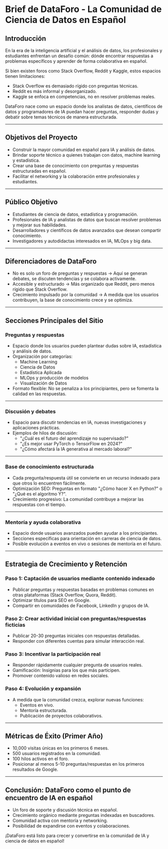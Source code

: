 # Brief de DataForo - La Comunidad de Ciencia de Datos en Español

## Introducción

En la era de la inteligencia artificial y el análisis de datos, los profesionales y estudiantes enfrentan un desafío común: dónde encontrar respuestas a problemas específicos y aprender de forma colaborativa en español.

Si bien existen foros como Stack Overflow, Reddit y Kaggle, estos espacios tienen limitaciones:
- Stack Overflow es demasiado rígido con preguntas técnicas.
- Reddit es más informal y desorganizado.
- Kaggle se enfoca en competencias, no en resolver problemas reales.

DataForo nace como un espacio donde los analistas de datos, científicos de datos y programadores de IA puedan hacer preguntas, responder dudas y debatir sobre temas técnicos de manera estructurada.

---

## Objetivos del Proyecto

- Construir la mayor comunidad en español para IA y análisis de datos.
- Brindar soporte técnico a quienes trabajan con datos, machine learning y estadística.
- Crear una base de conocimiento con preguntas y respuestas estructuradas en español.
- Facilitar el networking y la colaboración entre profesionales y estudiantes.

---

## Público Objetivo

- Estudiantes de ciencia de datos, estadística y programación.
- Profesionales de IA y analistas de datos que buscan resolver problemas y mejorar sus habilidades.
- Desarrolladores y científicos de datos avanzados que desean compartir conocimiento.
- Investigadores y autodidactas interesados en IA, MLOps y big data.

---

## Diferenciadores de DataForo

- No es solo un foro de preguntas y respuestas → Aquí se generan debates, se discuten tendencias y se colabora activamente.
- Accesible y estructurado → Más organizado que Reddit, pero menos rígido que Stack Overflow.
- Crecimiento impulsado por la comunidad → A medida que los usuarios contribuyen, la base de conocimiento crece y se optimiza.

---

## Secciones Principales del Sitio

### Preguntas y respuestas
- Espacio donde los usuarios pueden plantear dudas sobre IA, estadística y análisis de datos.
- Organización por categorías:
  - Machine Learning
  - Ciencia de Datos
  - Estadística Aplicada
  - MLOps y producción de modelos
  - Visualización de Datos
- Formato flexible: No se penaliza a los principiantes, pero se fomenta la calidad en las respuestas.

---

### Discusión y debates
- Espacio para discutir tendencias en IA, nuevas investigaciones y aplicaciones prácticas.
- Ejemplos de hilos de discusión:
  - "¿Cuál es el futuro del aprendizaje no supervisado?"
  - "¿Es mejor usar PyTorch o TensorFlow en 2024?"
  - "¿Cómo afectará la IA generativa al mercado laboral?"

---

### Base de conocimiento estructurada
- Cada pregunta/respuesta útil se convierte en un recurso indexado para que otros lo encuentren fácilmente.
- Optimización SEO: Preguntas en formato "¿Cómo hacer X en Python?" o "¿Qué es el algoritmo Y?".
- Crecimiento progresivo: La comunidad contribuye a mejorar las respuestas con el tiempo.

---

### Mentoría y ayuda colaborativa
- Espacio donde usuarios avanzados pueden ayudar a los principiantes.
- Secciones específicas para orientación en carreras de ciencia de datos.
- Posible evolución a eventos en vivo o sesiones de mentoría en el futuro.

---

## Estrategia de Crecimiento y Retención

### Paso 1: Captación de usuarios mediante contenido indexado
- Publicar preguntas y respuestas basadas en problemas comunes en otras plataformas (Stack Overflow, Quora, Reddit).
- Optimizar títulos para SEO en Google.
- Compartir en comunidades de Facebook, LinkedIn y grupos de IA.

### Paso 2: Crear actividad inicial con preguntas/respuestas ficticias
- Publicar 20-30 preguntas iniciales con respuestas detalladas.
- Responder con diferentes cuentas para simular interacción real.

### Paso 3: Incentivar la participación real
- Responder rápidamente cualquier pregunta de usuarios reales.
- Gamificación: Insignias para los que más participen.
- Promover contenido valioso en redes sociales.

### Paso 4: Evolución y expansión
- A medida que la comunidad crezca, explorar nuevas funciones:
  - Eventos en vivo.
  - Mentoría estructurada.
  - Publicación de proyectos colaborativos.

---

## Métricas de Éxito (Primer Año)

- 10,000 visitas únicas en los primeros 6 meses.
- 500 usuarios registrados en la comunidad.
- 100 hilos activos en el foro.
- Posicionar al menos 5-10 preguntas/respuestas en los primeros resultados de Google.

---

## Conclusión: DataForo como el punto de encuentro de IA en español

- Un foro de soporte y discusión técnica en español.
- Crecimiento orgánico mediante preguntas indexadas en buscadores.
- Comunidad activa con mentoría y networking.
- Posibilidad de expandirse con eventos y colaboraciones.

¡DataForo está listo para crecer y convertirse en la comunidad de IA y ciencia de datos en español!
